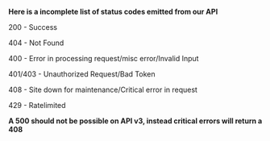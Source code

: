 **Here is a incomplete list of status codes emitted from our API**

200 - Success

404 - Not Found

400 - Error in processing request/misc error/Invalid Input

401/403 - Unauthorized Request/Bad Token

408 - Site down for maintenance/Critical error in request

429 - Ratelimited

**A 500 should not be possible on API v3, instead critical errors will return a 408** 